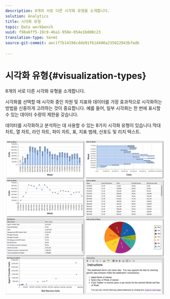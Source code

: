 ```yaml
---
description: 8개의 서로 다른 시각화 유형을 소개합니다.
solution: Analytics
title: 시각화 유형
topic: Data workbench
uuid: f98a6ff5-19c9-46a1-958e-054e1b808c23
translation-type: tm+mt
source-git-commit: aec1f7b14198cdde91f61d490a235022943bfedb

---
```



# 시각화 유형{#visualization-types}

8개의 서로 다른 시각화 유형을 소개합니다.

시각화를 선택할 때 시각화 중인 차원 및 지표와 데이터를 가장 효과적으로 시각화하는 방법을 신중하게 고려하는 것이 중요합니다. 예를 들어, 일부 시각화는 한 번에 표시할 수 있는 데이터 수량의 제한을 갖습니다.

데이터를 시각화하고 분석하는 데 사용할 수 있는 8가지 시각화 유형이 있습니다.막대 차트, 열 차트, 라인 차트, 파이 차트, 표, 지표 범례, 산포도 및 리치 텍스트.

![](assets/visualization_types.png)

